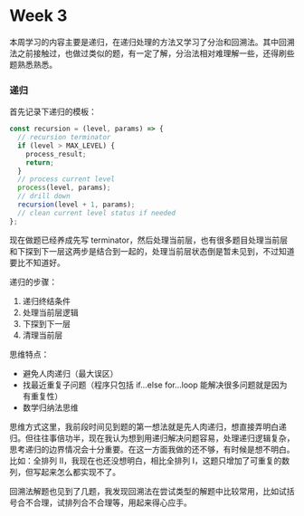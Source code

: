# Week 3

本周学习的内容主要是递归，在递归处理的方法又学习了分治和回溯法。其中回溯法之前接触过，也做过类似的题，有一定了解，分治法相对难理解一些，还得刷些题熟悉熟悉。

### 递归

首先记录下递归的模板：

```js
const recursion = (level, params) => {
  // recursion terminator
  if (level > MAX_LEVEL) {
    process_result;
    return;
  }
  // process current level
  process(level, params);
  // drill down
  recursion(level + 1, params);
  // clean current level status if needed
};
```

现在做题已经养成先写 terminator，然后处理当前层，也有很多题目处理当前层和下探到下一层这两步是结合到一起的，处理当前层状态倒是暂未见到，不过知道要比不知道好。

递归的步骤：

1. 递归终结条件
2. 处理当前层逻辑
3. 下探到下一层
4. 清理当前层

思维特点：

- 避免人肉递归（最大误区）
- 找最近重复子问题（程序只包括 if...else for...loop 能解决很多问题就是因为有重复性）
- 数学归纳法思维

思维方式这里，我前段时间见到题的第一想法就是先人肉递归，想直接弄明白递归。但往往事倍功半，现在我认为想到用递归解决问题容易，处理递归逻辑复杂，思考递归的边界情况会十分重要。在这一方面我做的还不够，有时候是想不明白。比如：全排列 II，我现在也还没想明白，相比全排列 I，这题只增加了可重复的数列，但写起来怎么都实现不了。

回溯法解题也见到了几题，我发现回溯法在尝试类型的解题中比较常用，比如试括号合不合理，试排列合不合理等，用起来得心应手。
